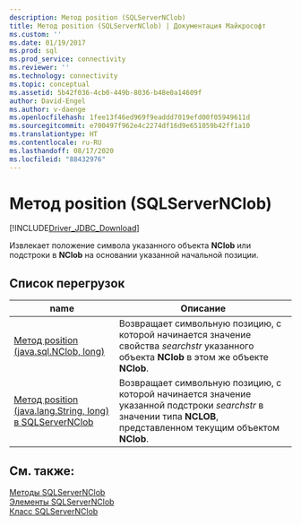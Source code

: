 ```yaml
---
description: Метод position (SQLServerNClob)
title: Метод position (SQLServerNClob) | Документация Майкрософт
ms.custom: ''
ms.date: 01/19/2017
ms.prod: sql
ms.prod_service: connectivity
ms.reviewer: ''
ms.technology: connectivity
ms.topic: conceptual
ms.assetid: 5b42f036-4cb0-449b-8036-b48e0a14609f
author: David-Engel
ms.author: v-daenge
ms.openlocfilehash: 1fee13f46ed969f9eaddd7019efd00f05949611d
ms.sourcegitcommit: e700497f962e4c2274df16d9e651059b42ff1a10
ms.translationtype: HT
ms.contentlocale: ru-RU
ms.lasthandoff: 08/17/2020
ms.locfileid: "88432976"
---
```

# <a name="position-method-sqlservernclob"></a>Метод position (SQLServerNClob)
[!INCLUDE[Driver_JDBC_Download](../../../includes/driver_jdbc_download.md)]

  Извлекает положение символа указанного объекта **NClob** или подстроки в **NClob** на основании указанной начальной позиции.  
  
## <a name="overload-list"></a>Список перегрузок  
  
|name|Описание|  
|----------|-----------------|  
|[Метод position (java.sql.NClob, long)](../../../connect/jdbc/reference/position-method-java-sql-nclob-long.md)|Возвращает символьную позицию, с которой начинается значение свойства *searchstr* указанного объекта **NClob** в этом же объекте **NClob**.|  
|[Метод position (java.lang.String, long) в SQLServerNClob](../../../connect/jdbc/reference/position-method-java-lang-string-long-sqlservernclob.md)|Возвращает символьную позицию, с которой начинается значение указанной подстроки *searchstr* в значении типа **NCLOB**, представленном текущим объектом **NClob**.|  
  
## <a name="see-also"></a>См. также:  
 [Методы SQLServerNClob](../../../connect/jdbc/reference/sqlservernclob-methods.md)   
 [Элементы SQLServerNClob](../../../connect/jdbc/reference/sqlservernclob-members.md)   
 [Класс SQLServerNClob](../../../connect/jdbc/reference/sqlservernclob-class.md)  
  
  
